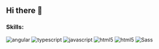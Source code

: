 ## Hi there 👋
<!--
<img alt="Top Langs" src="https://github-readme-stats.vercel.app/api/top-langs/?username=KoziukSerhiy&layout=compact" width="50%"/>
-->

<h3 align="left">Skills:</h3>

<p>
  <img  src="https://img.shields.io/badge/Angular-d6002f?style=for-the-badge&logo=angular&logoColor=fff" alt="angular" />
  <img  src="https://img.shields.io/badge/TypeScript-0076c6?style=for-the-badge&logo=typescript&logoColor=fff" alt="typescript" />
  <img  src="https://img.shields.io/badge/JavaScript-e8d44d?style=for-the-badge&logo=javascript&logoColor=000" alt="javascript" />
  <img  src="https://img.shields.io/badge/HTML5-E34F26?style=for-the-badge&logo=html5&logoColor=white" alt="html5" />
  <img  src="https://img.shields.io/badge/CSS3-2862e9?style=for-the-badge&logo=css3&logoColor=white" alt="html5" />
  <img  src="https://img.shields.io/badge/Scss-CC6699?style=for-the-badge&logo=sass&logoColor=white" alt="Sass" />
</p>

<!--
<h3 align="left">Connect with me:</h3>
<p align="left">
  <a href="https://linkedin.com/in/serhiy-koziuk" target="blank">
    <img align="center" src="https://raw.githubusercontent.com/rahuldkjain/github-profile-readme-generator/master/src/images/icons/Social/linked-in-alt.svg" alt="serhiy-koziuk" height="24" width="24" />
  </a>
</p>
-->
